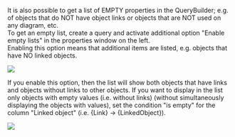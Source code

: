It is also possible to get a list of EMPTY properties in the
QueryBuilder; e.g. of objects that do NOT have object links or objects
that are NOT used on any diagram, etc.   
To get an empty list, create a query and activate additional option
"Enable empty lists" in the properties window on the left.   
Enabling this option means that additional items are listed, e.g.
objects that have NO linked objects.

![](//images.ctfassets.net/utx1h0gfm1om/5iDg1NxieWwmIYGkIcYMs6/827f7cf46e0a3027c7b23214bd3dcaf4/328850.png)


If you enable this option, then the list will show both objects that
have links and objects without links to other objects. If you want to
display in the list only objects with empty values (i.e. without links)
(without simultaneously displaying the objects with values), set the
condition "is empty" for the column "Linked object" (i.e. {Link} -&gt;
{LinkedObject}). 

![](//images.ctfassets.net/utx1h0gfm1om/4AuYg946dGIuci22UiUcSk/ccf5fd7b8916095429314f0cbcb37540/329215.png)

